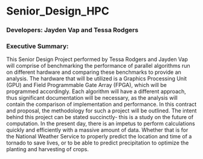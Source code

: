 ﻿# Senior_Design_HPC
### Developers: Jayden Vap and Tessa Rodgers
### Executive Summary:
This Senior Design Project performed by Tessa Rodgers and Jayden Vap will comprise of benchmarking the performance of parallel algorithms run on different hardware and comparing these benchmarks to provide an analysis. The hardware that will be utilized is a Graphics Processing Unit (GPU) and Field Programmable Gate Array (FPGA), which will be programmed accordingly. Each algorithm will have a different approach, thus significant documentation will be necessary, as the analysis will contain the comparison of implementation and performance. In this contract and proposal, the methodology for such a project will be outlined. The intent behind this project can be stated succinctly- this is a study on the future of computation. In the present day, there is an impetus to perform calculations quickly and efficiently with a massive amount of data. Whether that is for the National Weather Service to properly predict the location and time of a tornado to save lives, or to be able to predict precipitation to optimize the planting and harvesting of crops. 
